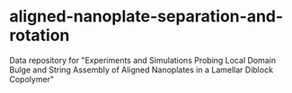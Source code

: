 # aligned-nanoplate-separation-and-rotation
Data repository for "Experiments and Simulations Probing Local Domain Bulge and String Assembly of Aligned Nanoplates in a Lamellar Diblock Copolymer"
